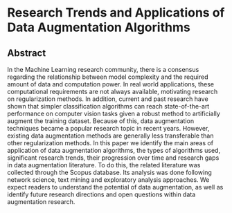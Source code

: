 # Research Trends and Applications of Data Augmentation Algorithms

## Abstract

In the Machine Learning research community, there is a consensus regarding the
relationship between model complexity and the required amount of data and
computation power. In real world applications, these computational
requirements are not always available, motivating research on regularization
methods. In addition, current and past research have shown that simpler
classification algorithms can reach state-of-the-art performance on computer
vision tasks given a robust method to artificially augment the training
dataset. Because of this, data augmentation techniques became a popular
research topic in recent years. However, existing data augmentation methods
are generally less transferable than other regularization methods. In this
paper we identify the main areas of application of data augmentation
algorithms, the types of algorithms used, significant research trends, their
progression over time and research gaps in data augmentation literature. To do
this, the related literature was collected through the Scopus database. Its
analysis was done following network science, text mining and exploratory
analysis approaches. We expect readers to understand the potential of data
augmentation, as well as identify future research directions and open
questions within data augmentation research.
